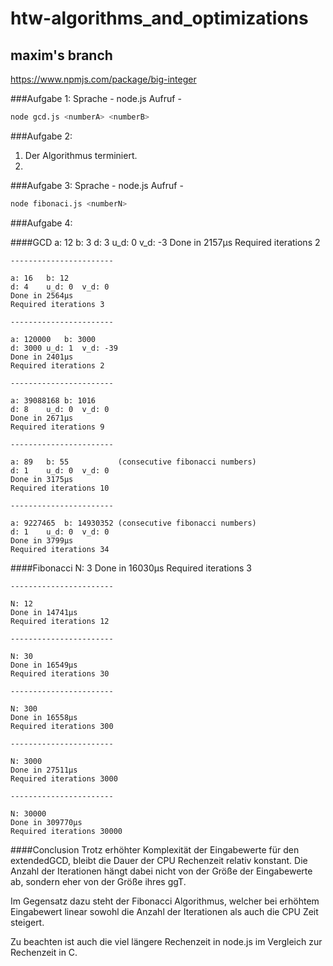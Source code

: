 # htw-algorithms_and_optimizations

## maxim's branch

https://www.npmjs.com/package/big-integer

###Aufgabe 1:
  Sprache - node.js
  Aufruf -
  ```bash
  node gcd.js <numberA> <numberB>
  ```

###Aufgabe 2:
  1. Der Algorithmus terminiert.
  2.

###Aufgabe 3:
  Sprache - node.js
  Aufruf -
  ```bash
  node fibonaci.js <numberN>
  ```

###Aufgabe 4:

####GCD
    a: 12   b: 3
    d: 3    u_d: 0  v_d: -3
    Done in 2157μs
    Required iterations 2

    -----------------------

    a: 16   b: 12
    d: 4    u_d: 0  v_d: 0
    Done in 2564μs
    Required iterations 3

    -----------------------

    a: 120000   b: 3000
    d: 3000 u_d: 1  v_d: -39
    Done in 2401μs
    Required iterations 2

    -----------------------

    a: 39088168 b: 1016
    d: 8    u_d: 0  v_d: 0
    Done in 2671μs
    Required iterations 9

    -----------------------

    a: 89   b: 55           (consecutive fibonacci numbers)
    d: 1    u_d: 0  v_d: 0
    Done in 3175μs
    Required iterations 10

    -----------------------

    a: 9227465  b: 14930352 (consecutive fibonacci numbers)
    d: 1    u_d: 0  v_d: 0
    Done in 3799μs
    Required iterations 34

####Fibonacci
    N: 3
    Done in 16030μs
    Required iterations 3

    -----------------------

    N: 12
    Done in 14741μs
    Required iterations 12

    -----------------------

    N: 30
    Done in 16549μs
    Required iterations 30

    -----------------------

    N: 300
    Done in 16558μs
    Required iterations 300

    -----------------------

    N: 3000
    Done in 27511μs
    Required iterations 3000

    -----------------------

    N: 30000
    Done in 309770μs
    Required iterations 30000

####Conclusion
Trotz erhöhter Komplexität der Eingabewerte für den extendedGCD, bleibt die Dauer der CPU Rechenzeit relativ konstant. Die Anzahl der Iterationen hängt dabei nicht von der Größe der Eingabewerte ab, sondern eher von der Größe ihres ggT.

Im Gegensatz dazu steht der Fibonacci Algorithmus, welcher bei erhöhtem Eingabewert linear sowohl die Anzahl der Iterationen als auch die CPU Zeit steigert.

Zu beachten ist auch die viel längere Rechenzeit in node.js im Vergleich zur Rechenzeit in C.
